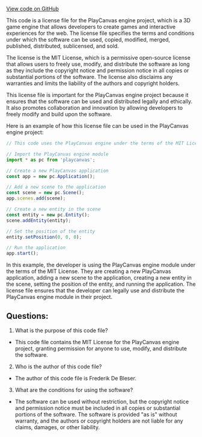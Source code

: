 [View code on GitHub](https://github.com/playcanvas/engine/scripts/textmesh/opentype-license.txt)

This code is a license file for the PlayCanvas engine project, which is a 3D game engine that allows developers to create games and interactive experiences for the web. The license file specifies the terms and conditions under which the software can be used, copied, modified, merged, published, distributed, sublicensed, and sold.

The license is the MIT License, which is a permissive open-source license that allows users to freely use, modify, and distribute the software as long as they include the copyright notice and permission notice in all copies or substantial portions of the software. The license also disclaims any warranties and limits the liability of the authors and copyright holders.

This license file is important for the PlayCanvas engine project because it ensures that the software can be used and distributed legally and ethically. It also promotes collaboration and innovation by allowing developers to freely modify and build upon the software.

Here is an example of how this license file can be used in the PlayCanvas engine project:

```javascript
// This code uses the PlayCanvas engine under the terms of the MIT License.

// Import the PlayCanvas engine module
import * as pc from 'playcanvas';

// Create a new PlayCanvas application
const app = new pc.Application();

// Add a new scene to the application
const scene = new pc.Scene();
app.scenes.add(scene);

// Create a new entity in the scene
const entity = new pc.Entity();
scene.addEntity(entity);

// Set the position of the entity
entity.setPosition(0, 0, 0);

// Run the application
app.start();
```

In this example, the developer is using the PlayCanvas engine module under the terms of the MIT License. They are creating a new PlayCanvas application, adding a new scene to the application, creating a new entity in the scene, setting the position of the entity, and running the application. The license file ensures that the developer can legally use and distribute the PlayCanvas engine module in their project.
## Questions: 
 1. What is the purpose of this code file?
- This code file contains the MIT License for the PlayCanvas engine project, granting permission for anyone to use, modify, and distribute the software.

2. Who is the author of this code file?
- The author of this code file is Frederik De Bleser.

3. What are the conditions for using the software?
- The software can be used without restriction, but the copyright notice and permission notice must be included in all copies or substantial portions of the software. The software is provided "as is" without warranty, and the authors or copyright holders are not liable for any claims, damages, or other liability.